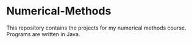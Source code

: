 ﻿# Numerical-Methods

This repository contains the projects for my numerical methods course. Programs are written in Java.
